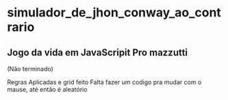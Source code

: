 # simulador_de_jhon_conway_ao_contrario
Jogo da vida em JavaScripit Pro mazzutti
-----------------------------------------

(Não terminado)

Regras Aplicadas e grid feito
Falta fazer um codigo pra mudar com o mause, até então é aleatório
